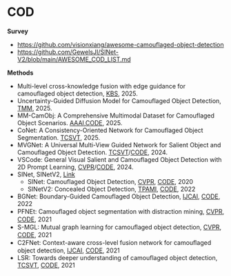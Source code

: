 # COD

**Survey**
- https://github.com/visionxiang/awesome-camouflaged-object-detection
- https://github.com/GewelsJI/SINet-V2/blob/main/AWESOME_COD_LIST.md

**Methods**
- Multi-level cross-knowledge fusion with edge guidance for camouflaged object detection, [KBS](https://www.sciencedirect.com/science/article/abs/pii/S0950705125001170), 2025.
- Uncertainty-Guided Diffusion Model for Camouflaged Object Detection, [TMM](https://ieeexplore.ieee.org/abstract/document/10855518), 2025.
- MM-CamObj: A Comprehensive Multimodal Dataset for Camouflaged Object Scenarios. [AAAI](https://arxiv.org/abs/2409.16084),[CODE](https://github.com/JCruan519/MM-CamObj), 2025.
- CoNet: A Consistency-Oriented Network for Camouflaged Object Segmentation. [TCSVT](https://ieeexplore.ieee.org/document/10681598), 2025.
- MVGNet: A Universal Multi-View Guided Network for Salient Object and Camouflaged Object Detection. [TCSVT](https://ieeexplore.ieee.org/document/10568109)/[CODE](https://github.com/1900zpf/MVGNet), 2024.
- VSCode: General Visual Salient and Camouflaged Object Detection with 2D Prompt Learning, [CVPR](https://openaccess.thecvf.com/content/CVPR2024/papers/Luo_VSCode_General_Visual_Salient_and_Camouflaged_Object_Detection_with_2D_CVPR_2024_paper.pdf)/[CODE](https://github.com/Sssssuperior/VSCode), 2024.
- SINet, SINetV2, [Link](https://mmcheng.net/cod/)
  - SINet: Camouflaged Object Detection, [CVPR](https://openaccess.thecvf.com/content_CVPR_2020/papers/Fan_Camouflaged_Object_Detection_CVPR_2020_paper.pdf), [CODE](https://github.com/DengPingFan/SINet), 2020
  - SINetV2: Concealed Object Detection, [TPAMI](https://ieeexplore.ieee.org/document/9444794/), [CODE]([https://github.com/DengPingFan/SINet](https://github.com/GewelsJI/SINet-V2)), 2022
- BGNet: Boundary-Guided Camouflaged Object Detection, [IJCAI](https://arxiv.org/abs/2207.00794), [CODE](https://github.com/thograce/BGNet), 2022
- PFNEt: Camouﬂaged object segmentation with distraction mining, [CVPR](https://openaccess.thecvf.com/content/CVPR2021/html/Mei_Camouflaged_Object_Segmentation_With_Distraction_Mining_CVPR_2021_paper.html), [CODE](https://github.com/MrBadonzi/Camouflaged-Object-Segmentation), 2021
- S-MGL: Mutual graph learning for camouﬂaged object detection, [CVPR](https://openaccess.thecvf.com/content/CVPR2021/papers/Zhai_Mutual_Graph_Learning_for_Camouflaged_Object_Detection_CVPR_2021_paper.pdf), [CODE](https://github.com/fanyang587/MGL), 2021
- C2FNet: Context-aware cross-level fusion network for camouﬂaged object detection, [IJCAI](https://arxiv.org/abs/2105.12555), [CODE](https://github.com/thograce/C2FNet), 2021
- LSR: Towards deeper understanding of camouflaged object detection, [TCSVT](https://ieeexplore.ieee.org/document/10007893), [CODE](https://github.com/JingZhang617/COD-Rank-Localize-and-Segment), 2021
